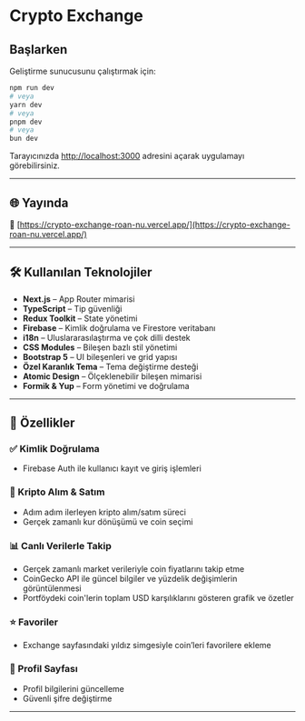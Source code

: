 # Crypto Exchange

## Başlarken

Geliştirme sunucusunu çalıştırmak için:

```bash
npm run dev
# veya
yarn dev
# veya
pnpm dev
# veya
bun dev
```

Tarayıcınızda [http://localhost:3000](http://localhost:3000) adresini açarak uygulamayı görebilirsiniz.

---

## 🌐 Yayında

🔗 [https://crypto-exchange-roan-nu.vercel.app/](https://crypto-exchange-roan-nu.vercel.app/)

---

## 🛠️ Kullanılan Teknolojiler

- **Next.js** – App Router mimarisi
- **TypeScript** – Tip güvenliği
- **Redux Toolkit** – State yönetimi
- **Firebase** – Kimlik doğrulama ve Firestore veritabanı
- **i18n** – Uluslararasılaştırma ve çok dilli destek
- **CSS Modules** – Bileşen bazlı stil yönetimi
- **Bootstrap 5** – UI bileşenleri ve grid yapısı
- **Özel Karanlık Tema** – Tema değiştirme desteği
- **Atomic Design** – Ölçeklenebilir bileşen mimarisi
- **Formik & Yup** – Form yönetimi ve doğrulama

---

## 🔐 Özellikler

### ✅ Kimlik Doğrulama

- Firebase Auth ile kullanıcı kayıt ve giriş işlemleri

### 💱 Kripto Alım & Satım

- Adım adım ilerleyen kripto alım/satım süreci
- Gerçek zamanlı kur dönüşümü ve coin seçimi

### 📊 Canlı Verilerle Takip

- Gerçek zamanlı market verileriyle coin fiyatlarını takip etme
- CoinGecko API ile güncel bilgiler ve yüzdelik değişimlerin görüntülenmesi
- Portföydeki coin'lerin toplam USD karşılıklarını gösteren grafik ve özetler

### ⭐ Favoriler

- Exchange sayfasındaki yıldız simgesiyle coin’leri favorilere ekleme

### 👤 Profil Sayfası

- Profil bilgilerini güncelleme
- Güvenli şifre değiştirme

---
